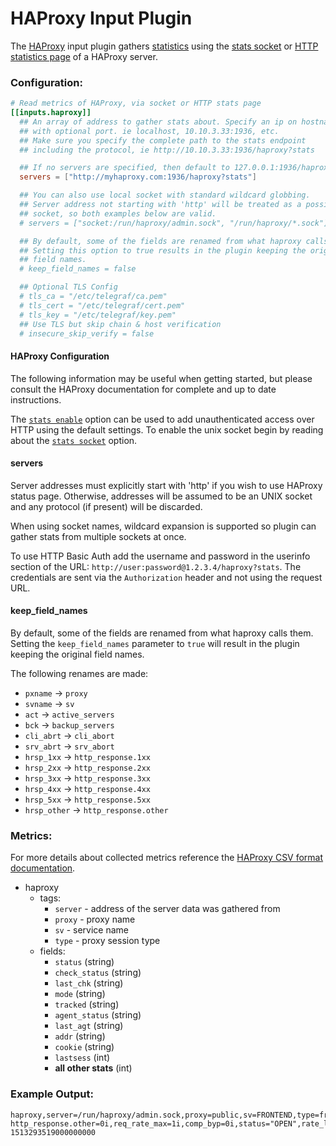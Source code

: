 # HAProxy Input Plugin

The [HAProxy](http://www.haproxy.org/) input plugin gathers
[statistics](https://cbonte.github.io/haproxy-dconv/1.9/intro.html#3.3.16)
using the [stats socket](https://cbonte.github.io/haproxy-dconv/1.9/management.html#9.3)
or [HTTP statistics page](https://cbonte.github.io/haproxy-dconv/1.9/management.html#9) of a HAProxy server.

### Configuration:

```toml
# Read metrics of HAProxy, via socket or HTTP stats page
[[inputs.haproxy]]
  ## An array of address to gather stats about. Specify an ip on hostname
  ## with optional port. ie localhost, 10.10.3.33:1936, etc.
  ## Make sure you specify the complete path to the stats endpoint
  ## including the protocol, ie http://10.10.3.33:1936/haproxy?stats

  ## If no servers are specified, then default to 127.0.0.1:1936/haproxy?stats
  servers = ["http://myhaproxy.com:1936/haproxy?stats"]

  ## You can also use local socket with standard wildcard globbing.
  ## Server address not starting with 'http' will be treated as a possible
  ## socket, so both examples below are valid.
  # servers = ["socket:/run/haproxy/admin.sock", "/run/haproxy/*.sock"]

  ## By default, some of the fields are renamed from what haproxy calls them.
  ## Setting this option to true results in the plugin keeping the original
  ## field names.
  # keep_field_names = false

  ## Optional TLS Config
  # tls_ca = "/etc/telegraf/ca.pem"
  # tls_cert = "/etc/telegraf/cert.pem"
  # tls_key = "/etc/telegraf/key.pem"
  ## Use TLS but skip chain & host verification
  # insecure_skip_verify = false
```

#### HAProxy Configuration

The following information may be useful when getting started, but please
consult the HAProxy documentation for complete and up to date instructions.

The [`stats enable`](https://cbonte.github.io/haproxy-dconv/1.8/configuration.html#4-stats%20enable)
option can be used to add unauthenticated access over HTTP using the default
settings.  To enable the unix socket begin by reading about the
[`stats socket`](https://cbonte.github.io/haproxy-dconv/1.8/configuration.html#3.1-stats%20socket)
option.


#### servers

Server addresses must explicitly start with 'http' if you wish to use HAProxy
status page.  Otherwise, addresses will be assumed to be an UNIX socket and
any protocol (if present) will be discarded.

When using socket names, wildcard expansion is supported so plugin can gather
stats from multiple sockets at once.

To use HTTP Basic Auth add the username and password in the userinfo section
of the URL: `http://user:password@1.2.3.4/haproxy?stats`.  The credentials are
sent via the `Authorization` header and not using the request URL.


#### keep_field_names

By default, some of the fields are renamed from what haproxy calls them.
Setting the `keep_field_names` parameter to `true` will result in the plugin
keeping the original field names.

The following renames are made:
- `pxname` -> `proxy`
- `svname` -> `sv`
- `act` -> `active_servers`
- `bck` -> `backup_servers`
- `cli_abrt` -> `cli_abort`
- `srv_abrt` -> `srv_abort`
- `hrsp_1xx` -> `http_response.1xx`
- `hrsp_2xx` -> `http_response.2xx`
- `hrsp_3xx` -> `http_response.3xx`
- `hrsp_4xx` -> `http_response.4xx`
- `hrsp_5xx` -> `http_response.5xx`
- `hrsp_other` -> `http_response.other`

### Metrics:

For more details about collected metrics reference the [HAProxy CSV format
documentation](https://cbonte.github.io/haproxy-dconv/1.8/management.html#9.1).

- haproxy
  - tags:
    - `server` - address of the server data was gathered from
    - `proxy` - proxy name
    - `sv` - service name
    - `type` - proxy session type
  - fields:
    - `status` (string)
    - `check_status` (string)
    - `last_chk` (string)
    - `mode` (string)
    - `tracked` (string)
    - `agent_status` (string)
    - `last_agt` (string)
    - `addr` (string)
    - `cookie` (string)
    - `lastsess` (int)
    - **all other stats** (int)

### Example Output:
```
haproxy,server=/run/haproxy/admin.sock,proxy=public,sv=FRONTEND,type=frontend http_response.other=0i,req_rate_max=1i,comp_byp=0i,status="OPEN",rate_lim=0i,dses=0i,req_rate=0i,comp_rsp=0i,bout=9287i,comp_in=0i,mode="http",smax=1i,slim=2000i,http_response.1xx=0i,conn_rate=0i,dreq=0i,ereq=0i,iid=2i,rate_max=1i,http_response.2xx=1i,comp_out=0i,intercepted=1i,stot=2i,pid=1i,http_response.5xx=1i,http_response.3xx=0i,http_response.4xx=0i,conn_rate_max=1i,conn_tot=2i,dcon=0i,bin=294i,rate=0i,sid=0i,req_tot=2i,scur=0i,dresp=0i 1513293519000000000
```
